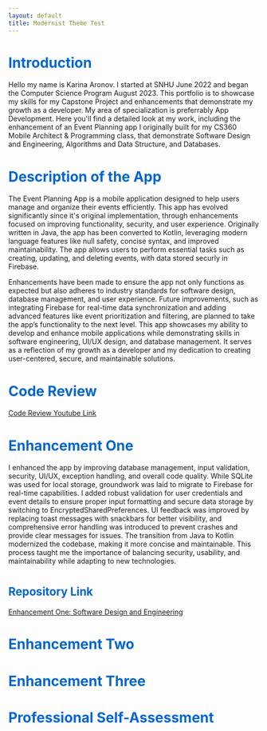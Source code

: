 ```yaml
---
layout: default
title: Modernist Theme Test
---
```


# <span style="color:#0066CC; font-size:1em;">Introduction</span> <br>
Hello my name is Karina Aronov. I started at SNHU June 2022 and began the Computer Science Program August 2023. This portfolio is to showcase my skills for my Capstone Project and enhancements that demonstrate my growth as a developer. My area of specialization is preferrably App Development. Here you'll find a detailed look at my work, including the enhancement of an Event Planning app I originally built for my CS360 Mobile Architect & Programming class, that demonstrate Software Design and Engineering, Algorithms and Data Structure, and Databases. 

# <span style="color:#0066CC; font-size:1em;">Description of the App</span> <br>
The Event Planning App is a mobile application designed to help users manage and organize their events efficiently. This app has evolved significantly since it's original implementation, through enhancements focused on improving functionality, security, and user experience. Originally written in Java, the app has been converted to Kotlin, leveraging modern language features like null safety, concise syntax, and improved maintainability. The app allows users to perform essential tasks such as creating, updating, and deleting events, with data stored securly in Firebase. <br>

Enhancements have been made to ensure the app not only functions as expected but also adheres to industry standards for software design, database management, and user experience. Future improvements, such as integrating Firebase for real-time data synchronization and adding advanced features like event prioritization and filtering, are planned to take the app’s functionality to the next level. This app showcases my ability to develop and enhance mobile applications while demonstrating skills in software engineering, UI/UX design, and database management. It serves as a reflection of my growth as a developer and my dedication to creating user-centered, secure, and maintainable solutions.

# <span style="color:#0066CC; font-size:1em;">Code Review</span> <br>
<a href="https://youtu.be/zeWQIATf0QI" target="_self">Code Review Youtube Link</a>

# <span style="color:#0066CC; font-size:1em;">Enhancement One</span> <br>
I enhanced the app by improving database management, input validation, security, UI/UX, exception handling, and overall code quality. While SQLite was used for local storage, groundwork was laid to migrate to Firebase for real-time capabilities. I added robust validation for user credentials and event details to ensure proper input formatting and secure data storage by switching to EncryptedSharedPreferences. UI feedback was improved by replacing toast messages with snackbars for better visibility, and comprehensive error handling was introduced to prevent crashes and provide clear messages for issues. The transition from Java to Kotlin modernized the codebase, making it more concise and maintainable. This process taught me the importance of balancing security, usability, and maintainability while adapting to new technologies. <br>

# <span style="color:#0066CC; font-size:0.8em;">Repository Link <br>
<a href="https://github.com/kvalerina/kvalerina.github.io/blob/main/Enhancement%201.zip" target="_self">Enhancement One: Software Design and Engineering</a> <br>

# <span style="color:#0066CC; font-size:1em;">Enhancement Two <br>

# <span style="color:#0066CC; font-size:1em;">Enhancement Three <br>

# <span style="color:#0366d6; font-size:1em;">Professional Self-Assessment
